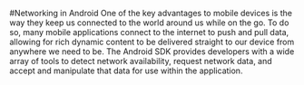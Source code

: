 #Networking in Android
One of the key advantages to mobile devices is the way they keep us connected to the world around us while on the go. To do so, many mobile applications connect to the internet to push and pull data, allowing for rich dynamic content to be delivered straight to our device from anywhere we need to be. The Android SDK provides developers with a wide array of tools to detect network availability, request network data, and accept and manipulate that data for use within the application.
